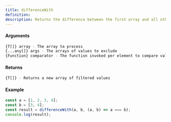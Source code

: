 ```yaml
---
title: differenceWith
definition: 
description: Returns the difference between the first array and all other arguments using a provided comparator function
---
```



#### Arguments


```bash
{T[]} array - The array to process
{...any[]} args - The arrays of values to exclude
{Function} comparator - The function invoked per element to compare values
```


#### Returns


```bash
{T[]} - Returns a new array of filtered values
```


#### Example


```ts
const a = [1, 2, 3, 4];const b = [3, 4];const result = differenceWith(a, b, (a, b) => a === b);console.log(result);
```